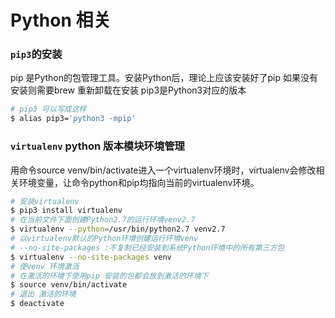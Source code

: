 # Python 相关

### `pip3`的安装
pip 是Python的包管理工具。安装Python后，理论上应该安装好了pip
如果没有安装则需要brew 重新卸载在安装
pip3是Python3对应的版本
```sh
# pip3 可以写成这样
$ alias pip3='python3 -mpip'
```

### `virtualenv`   python 版本模块环境管理
用命令source venv/bin/activate进入一个virtualenv环境时，virtualenv会修改相关环境变量，让命令python和pip均指向当前的virtualenv环境。

```sh
# 安装virtualenv
$ pip3 install virtualenv
# 在当前文件下面创建Python2.7的运行环境venv2.7
$ virtualenv --python=/usr/bin/python2.7 venv2.7
# 以virtualenv默认的Python环境创建运行环境venv 
# --no-site-packages :不复制已经安装到系统Python环境中的所有第三方包
$ virtualenv --no-site-packages venv
# 使venv 环境激活
# 在激活的环境下使用pip 安装的包都会放到激活的环境下
$ source venv/bin/activate
# 退出 激活的环境
$ deactivate
```